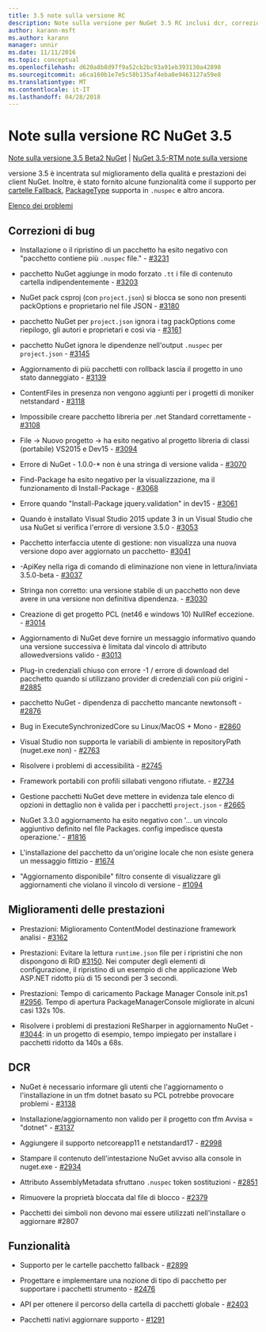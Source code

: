 ```yaml
---
title: 3.5 note sulla versione RC
description: Note sulla versione per NuGet 3.5 RC inclusi dcr, correzioni di bug, le funzionalità aggiunte e problemi noti.
author: karann-msft
ms.author: karann
manager: unnir
ms.date: 11/11/2016
ms.topic: conceptual
ms.openlocfilehash: d620a8b8d97f9a52cb2bc93a91eb393130a42898
ms.sourcegitcommit: a6ca160b1e7e5c58b135af4eba0e9463127a59e8
ms.translationtype: MT
ms.contentlocale: it-IT
ms.lasthandoff: 04/28/2018
---
```

# <a name="nuget-35-rc-release-notes"></a>Note sulla versione RC NuGet 3.5

[Note sulla versione 3.5 Beta2 NuGet](../release-notes/nuget-3.5-Beta2.md) | [NuGet 3.5-RTM note sulla versione](../release-notes/nuget-3.5-RTM.md)

versione 3.5 è incentrata sul miglioramento della qualità e prestazioni dei client NuGet. Inoltre, è stato fornito alcune funzionalità come il supporto per [cartelle Fallback](https://github.com/NuGet/Home/issues/2899), [PackageType](https://github.com/NuGet/Home/issues/2476) supporta in `.nuspec` e altro ancora.

[Elenco dei problemi](https://github.com/NuGet/Home/issues?q=is%3Aissue+is%3Aclosed+milestone%3A%223.5%20RC")

## <a name="bug-fixes"></a>Correzioni di bug

* Installazione o il ripristino di un pacchetto ha esito negativo con "pacchetto contiene più `.nuspec` file." - [#3231](https://github.com/NuGet/Home/issues/3231)

* pacchetto NuGet aggiunge in modo forzato `.tt` i file di contenuto cartella indipendentemente - [#3203](https://github.com/NuGet/Home/issues/3203)

* NuGet pack csproj (con `project.json`) si blocca se sono non presenti packOptions e proprietario nel file JSON - [#3180](https://github.com/NuGet/Home/issues/3180)

* pacchetto NuGet per `project.json` ignora i tag packOptions come riepilogo, gli autori e proprietari e così via - [#3161](https://github.com/NuGet/Home/issues/3161)

* pacchetto NuGet ignora le dipendenze nell'output `.nuspec` per `project.json`  -  [#3145](https://github.com/NuGet/Home/issues/3145)

* Aggiornamento di più pacchetti con rollback lascia il progetto in uno stato danneggiato - [#3139](https://github.com/NuGet/Home/issues/3139)

* ContentFiles in presenza non vengono aggiunti per i progetti di moniker netstandard - [#3118](https://github.com/NuGet/Home/issues/3118)

* Impossibile creare pacchetto libreria per .net Standard correttamente - [#3108](https://github.com/NuGet/Home/issues/3108)

* File -> Nuovo progetto -> ha esito negativo al progetto libreria di classi (portabile) VS2015 e Dev15 - [#3094](https://github.com/NuGet/Home/issues/3094)

* Errore di NuGet - 1.0.0-* non è una stringa di versione valida - [#3070](https://github.com/NuGet/Home/issues/3070)

* Find-Package ha esito negativo per la visualizzazione, ma il funzionamento di Install-Package - [#3068](https://github.com/NuGet/Home/issues/3068)

* Errore quando "Install-Package jquery.validation" in dev15 - [#3061](https://github.com/NuGet/Home/issues/3061)

* Quando è installato Visual Studio 2015 update 3 in un Visual Studio che usa NuGet si verifica l'errore di versione 3.5.0 - [#3053](https://github.com/NuGet/Home/issues/3053)

* Pacchetto interfaccia utente di gestione: non visualizza una nuova versione dopo aver aggiornato un pacchetto- [#3041](https://github.com/NuGet/Home/issues/3041)

* -ApiKey nella riga di comando di eliminazione non viene in lettura/inviata 3.5.0-beta - [#3037](https://github.com/NuGet/Home/issues/3037)

* Stringa non corretto: una versione stabile di un pacchetto non deve avere in una versione non definitiva dipendenza. - [#3030](https://github.com/NuGet/Home/issues/3030)

* Creazione di get progetto PCL (net46 e windows 10) NullRef eccezione. - [#3014](https://github.com/NuGet/Home/issues/3014)

* Aggiornamento di NuGet deve fornire un messaggio informativo quando una versione successiva è limitata dal vincolo di attributo allowedversions valido - [#3013](https://github.com/NuGet/Home/issues/3013)

* Plug-in credenziali chiuso con errore -1 / errore di download del pacchetto quando si utilizzano provider di credenziali con più origini - [#2885](https://github.com/NuGet/Home/issues/2885)

* pacchetto NuGet - dipendenza di pacchetto mancante newtonsoft - [#2876](https://github.com/NuGet/Home/issues/2876)

* Bug in ExecuteSynchronizedCore su Linux/MacOS + Mono - [#2860](https://github.com/NuGet/Home/issues/2860)

* Visual Studio non supporta le variabili di ambiente in repositoryPath (nuget.exe non) - [#2763](https://github.com/NuGet/Home/issues/2763)

* Risolvere i problemi di accessibilità - [#2745](https://github.com/NuGet/Home/issues/2745)

* Framework portabili con profili sillabati vengono rifiutate. - [#2734](https://github.com/NuGet/Home/issues/2734)

* Gestione pacchetti NuGet deve mettere in evidenza tale elenco di opzioni in dettaglio non è valida per i pacchetti `project.json`  -  [#2665](https://github.com/NuGet/Home/issues/2665)

* NuGet 3.3.0 aggiornamento ha esito negativo con '... un vincolo aggiuntivo definito nel file Packages. config impedisce questa operazione.' - [#1816](https://github.com/NuGet/Home/issues/1816)

* L'installazione del pacchetto da un'origine locale che non esiste genera un messaggio fittizio - [#1674](https://github.com/NuGet/Home/issues/1674)

* "Aggiornamento disponibile" filtro consente di visualizzare gli aggiornamenti che violano il vincolo di versione - [#1094](https://github.com/NuGet/Home/issues/1094)

## <a name="performance-improvements"></a>Miglioramenti delle prestazioni

* Prestazioni: Miglioramento ContentModel destinazione framework analisi - [#3162](https://github.com/NuGet/Home/issues/3162)

* Prestazioni: Evitare la lettura `runtime.json` file per i ripristini che non dispongono di RID [#3150](https://github.com/NuGet/Home/issues/3150). Nei computer degli elementi di configurazione, il ripristino di un esempio di che applicazione Web ASP.NET ridotto più di 15 secondi per 3 secondi.

* Prestazioni: Tempo di caricamento Package Manager Console init.ps1 [#2956](https://github.com/NuGet/Home/issues/2956). Tempo di apertura PackageManagerConsole migliorate in alcuni casi 132s 10s.

* Risolvere i problemi di prestazioni ReSharper in aggiornamento NuGet - [#3044](https://github.com/NuGet/Home/issues/3044): in un progetto di esempio, tempo impiegato per installare i pacchetti ridotto da 140s a 68s.

## <a name="dcrs"></a>DCR

* NuGet è necessario informare gli utenti che l'aggiornamento o l'installazione in un tfm dotnet basato su PCL potrebbe provocare problemi - [#3138](https://github.com/NuGet/Home/issues/3138)

* Installazione/aggiornamento non valido per il progetto con tfm Avvisa = "dotnet" - [#3137](https://github.com/NuGet/Home/issues/3137)

* Aggiungere il supporto netcoreapp11 e netstandard17 - [#2998](https://github.com/NuGet/Home/issues/2998)

* Stampare il contenuto dell'intestazione NuGet avviso alla console in nuget.exe - [#2934](https://github.com/NuGet/Home/issues/2934)

* Attributo AssemblyMetadata sfruttano `.nuspec` token sostituzioni - [#2851](https://github.com/NuGet/Home/issues/2851)

* Rimuovere la proprietà bloccata dal file di blocco - [#2379](https://github.com/NuGet/Home/issues/2379)

* Pacchetti dei simboli non devono mai essere utilizzati nell'installare o aggiornare #2807

## <a name="features"></a>Funzionalità

* Supporto per le cartelle pacchetto fallback - [#2899](https://github.com/NuGet/Home/issues/2899)

* Progettare e implementare una nozione di tipo di pacchetto per supportare i pacchetti strumento - [#2476](https://github.com/NuGet/Home/issues/2476)

* API per ottenere il percorso della cartella di pacchetti globale - [#2403](https://github.com/NuGet/Home/issues/2403)

* Pacchetti nativi aggiornare supporto - [#1291](https://github.com/NuGet/Home/issues/1291)

